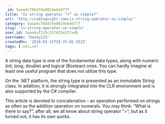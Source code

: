 ```yaml
---
_id: 5aaa4cf0bd74e8024ebdd77f
title: "Is string operator “+” so simple?"
url: 'http://codingsight.com/is-string-operator-so-simple/'
category: 5aaa4cf0bd74e8024ebdd77f
slug: 'is-string-operator-so-simple'
user_id: 5aaa4af315c227023e22fe4b
username: 'Dandy123'
createdOn: '2018-03-15T10:37:01.552Z'
tags: [.net,c#]
---
```


A string data type is one of the fundamental data types, along with numeric (int, long, double) and logical (Boolean) ones. You can hardly imagine at least one useful program that does not utilize this type.

On the .NET platform, the string type is presented as an immutable String class. In addition, it is strongly integrated into the CLR environment and is also supported by the C# compiler.

This article is devoted to concatenation – an operation performed on strings as often as the addition operation on numerals. You may think: “What is there to say?”, after all, we all know about string operator “+”, but as it turned out, it has its own quirks.
